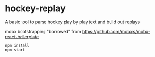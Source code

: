 hockey-replay
=====================

A basic tool to parse hockey play by play text and build out replays

mobx bootstrapping "borrowed" from https://github.com/mobxjs/mobx-react-boilerplate


```
npm install
npm start
```

